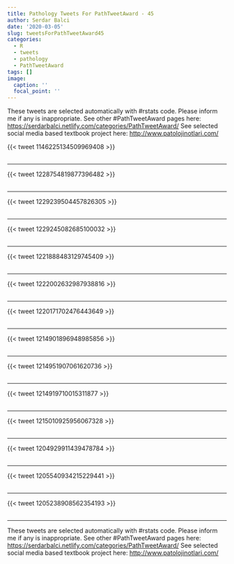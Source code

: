 ```yaml
---
title: Pathology Tweets For PathTweetAward - 45
author: Serdar Balci
date: '2020-03-05'
slug: tweetsForPathTweetAward45
categories:
  - R
  - tweets
  - pathology
  - PathTweetAward
tags: []
image:
  caption: ''
  focal_point: ''
---
```



These tweets are selected automatically with #rstats code. Please inform me if any is inappropriate.
See other #PathTweetAward pages here: https://serdarbalci.netlify.com/categories/PathTweetAward/ 
See selected social media based textbook project here: http://www.patolojinotlari.com/

{{< tweet 1146225134509969408 >}}
<br>
<br>
<hr>
{{< tweet 1228754819877396482 >}}
<br>
<br>
<hr>
{{< tweet 1229239504457826305 >}}
<br>
<br>
<hr>
{{< tweet 1229245082685100032 >}}
<br>
<br>
<hr>
{{< tweet 1221888483129745409 >}}
<br>
<br>
<hr>
{{< tweet 1222002632987938816 >}}
<br>
<br>
<hr>
{{< tweet 1220171702476443649 >}}
<br>
<br>
<hr>
{{< tweet 1214901896948985856 >}}
<br>
<br>
<hr>
{{< tweet 1214951907061620736 >}}
<br>
<br>
<hr>
{{< tweet 1214919710015311877 >}}
<br>
<br>
<hr>
{{< tweet 1215010925956067328 >}}
<br>
<br>
<hr>
{{< tweet 1204929911439478784 >}}
<br>
<br>
<hr>
{{< tweet 1205540934215229441 >}}
<br>
<br>
<hr>
{{< tweet 1205238908562354193 >}}
<br>
<br>
<hr>


These tweets are selected automatically with #rstats code. Please inform me if any is inappropriate.
See other #PathTweetAward pages here: https://serdarbalci.netlify.com/categories/PathTweetAward/ 
See selected social media based textbook project here: http://www.patolojinotlari.com/
